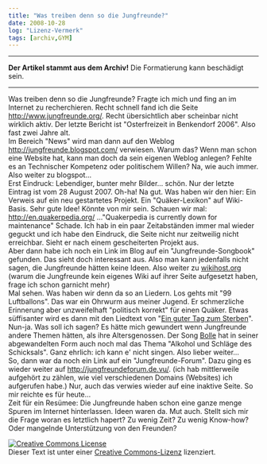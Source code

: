 ```yaml
---
title: "Was treiben denn so die Jungfreunde?"
date: 2008-10-28
log: "Lizenz-Vermerk"
tags: [archiv,GYM]
---
```

<hr><b>Der Artikel stammt aus dem Archiv!</b> Die Formatierung kann beschädigt sein.<hr>

Was treiben denn so die Jungfreunde? Fragte ich mich und fing an im Internet zu recherchieren. Recht schnell fand ich die Seite http://www.jungfreunde.org/. Recht übersichtlich aber scheinbar nicht wirklich aktiv. Der letzte Bericht ist "Osterfreizeit in Benkendorf 2006". Also fast zwei Jahre alt. 
<br>
Im Bereich "News" wird man dann auf den Weblog http://jungfreunde.blogspot.com/ verwiesen. Warum das? Wenn man schon eine Website hat, kann man doch da sein eigenen Weblog anlegen? Fehlte es an Technischer Kompetenz oder politischem Willen? Na, wie auch immer. Also weiter zu blogspot...
<br>
Erst Eindruck: Lebendiger, bunter mehr Bilder... schön. Nur der letzte Eintrag ist vom 28 August 2007. Oh-ha! Na gut. Was haben wir den hier: Ein Verweis auf ein neu gestartetes Projekt. Ein "Quäker-Lexikon" auf Wiki-Basis. Sehr gute Idee! Könnte von mir sein. Schauen wir mal: http://en.quakerpedia.org/ ..."Quakerpedia is currently down for maintenance" Schade. Ich hab in ein paar Zeitabständen immer mal wieder geguckt und ich habe den Eindruck, die Seite nicht nur zeitweilig nicht erreichbar. Sieht er nach einem gescheiterten Projekt aus.
<br>
Aber dann habe ich noch ein Link im Blog auf ein "Jungfreunde-Songbook" gefunden. Das sieht doch interessant aus. Also man kann jedenfalls nicht sagen, die Jungfreunde hätten keine Ideen. Also weiter zu <a href="http://wikihost.org/wikis/jungfreundesongbook/wiki/start">wikihost.org</a> (warum die Jungfreunde kein eigenes Wiki auf ihrer Seite aufgesetzt haben, frage ich schon garnicht mehr)
<br>
Mal sehen. Was haben wir denn da so an Liedern. Los gehts mit "99 Luftballons". Das war ein Ohrwurm aus meiner Jugend. Er schmerzliche Erinnerung aber unzweifelhaft "politisch korrekt" für einen Quäker. Etwas süffisanter wird es dann mit den Liedtext von "<a href="http://wikihost.org/wikis/jungfreundesongbook/wiki/ein_guter_tag_zum_sterben_(lyrics)">Ein guter Tag zum Sterben</a>". Nun-ja. Was soll ich sagen? Es hätte mich gewundert wenn Jungfreunde andere Themen hätten, als ihre Altersgenossen. Der Song <a href="http://wikihost.org/wikis/jungfreundesongbook/wiki/bolle">Bolle</a> hat in seiner abgewandelten Form auch noch mal das Thema "Alkohol und Schläge des Schicksals". Ganz ehrlich: ich kann e' nicht singen. Also lieber weiter...
<br>
So, dann war da noch ein Link auf ein "Jungfreunde-Forum". Dazu ging es wieder weiter auf http://jungfreundeforum.de.vu/. (ich hab mittlerweile aufgehört zu zählen, wie viel verschiedenen Domains (Websites) ich aufgerufen habe.) Nur, auch das verwies wieder auf eine inaktive Seite. So mir reichte es für heute...
<br>
Zeit für ein Resümee: Die Jungfreunde haben schon eine ganze menge Spuren im Internet hinterlassen. Ideen waren da. Mut auch. Stellt sich mir die Frage woran es letztlich hapert? Zu wenig Zeit? Zu wenig Know-how? Oder mangelnde Unterstützung von den Freunden? 


<a rel="license" href="http://creativecommons.org/licenses/by-sa/3.0/">
<img alt="Creative Commons License" style="border-width:0" src="http://i.creativecommons.org/l/by-sa/3.0/88x31.png" />
</a>
<br />Dieser Text ist unter einer 
<a rel="license" href="http://creativecommons.org/licenses/by-sa/3.0/">Creative Commons-Lizenz</a> lizenziert.
